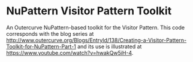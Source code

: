NuPattern Visitor Pattern Toolkit
===============

An Outercurve NuPattern-based toolkit for the Visitor Pattern. This code corresponds with the blog series at http://www.outercurve.org/Blogs/EntryId/138/Creating-a-Visitor-Pattern-Toolkit-for-NuPattern-Part-1 and its use is illustrated at https://www.youtube.com/watch?v=hwakQw5iH-4.
